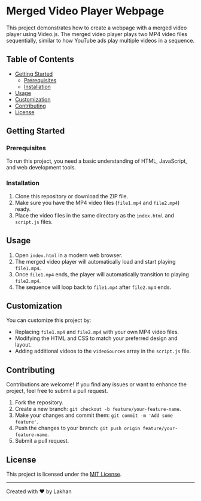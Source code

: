 # Merged Video Player Webpage

This project demonstrates how to create a webpage with a merged video player using Video.js. The merged video player plays two MP4 video files sequentially, similar to how YouTube ads play multiple videos in a sequence.

## Table of Contents

- [Getting Started](#getting-started)
  - [Prerequisites](#prerequisites)
  - [Installation](#installation)
- [Usage](#usage)
- [Customization](#customization)
- [Contributing](#contributing)
- [License](#license)

## Getting Started

### Prerequisites

To run this project, you need a basic understanding of HTML, JavaScript, and web development tools.

### Installation

1. Clone this repository or download the ZIP file.
2. Make sure you have the MP4 video files (`file1.mp4` and `file2.mp4`) ready.
3. Place the video files in the same directory as the `index.html` and `script.js` files.

## Usage

1. Open `index.html` in a modern web browser.
2. The merged video player will automatically load and start playing `file1.mp4`.
3. Once `file1.mp4` ends, the player will automatically transition to playing `file2.mp4`.
4. The sequence will loop back to `file1.mp4` after `file2.mp4` ends.

## Customization

You can customize this project by:

- Replacing `file1.mp4` and `file2.mp4` with your own MP4 video files.
- Modifying the HTML and CSS to match your preferred design and layout.
- Adding additional videos to the `videoSources` array in the `script.js` file.

## Contributing

Contributions are welcome! If you find any issues or want to enhance the project, feel free to submit a pull request.

1. Fork the repository.
2. Create a new branch: `git checkout -b feature/your-feature-name`.
3. Make your changes and commit them: `git commit -m 'Add some feature'`.
4. Push the changes to your branch: `git push origin feature/your-feature-name`.
5. Submit a pull request.

## License

This project is licensed under the [MIT License](LICENSE).

---

Created with ❤️ by Lakhan 
